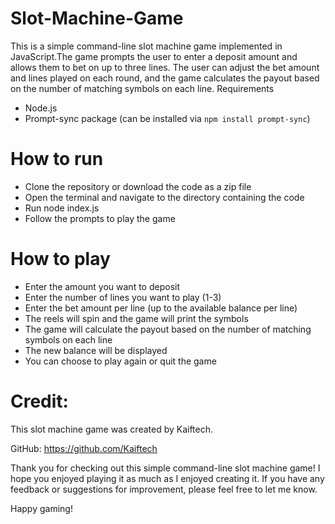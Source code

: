 # Slot-Machine-Game
This is a simple command-line slot machine game implemented in JavaScript.The game prompts the user to enter a deposit amount and allows them to bet on up to three lines. The user can adjust the bet amount and lines played on each round, and the game calculates the payout based on the number of matching symbols on each line.
Requirements

   *  Node.js
   *  Prompt-sync package (can be installed via `npm install prompt-sync`)

# How to run

   * Clone the repository or download the code as a zip file
   * Open the terminal and navigate to the directory containing the code
   * Run node index.js
   * Follow the prompts to play the game

# How to play

 *   Enter the amount you want to deposit
 *   Enter the number of lines you want to play (1-3)
 *   Enter the bet amount per line (up to the available balance per line)
 *   The reels will spin and the game will print the symbols
 *   The game will calculate the payout based on the number of matching symbols on each line
 *   The new balance will be displayed
 *   You can choose to play again or quit the game
 
# Credit:
  This slot machine game was created by Kaiftech.

  GitHub: https://github.com/Kaiftech

Thank you for checking out this simple command-line slot machine game! I hope you enjoyed playing it as much as I enjoyed creating it. If you have any feedback or suggestions for improvement, please feel free to let me know.

Happy gaming!
